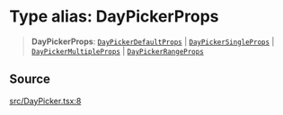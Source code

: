 # Type alias: DayPickerProps

> **DayPickerProps**: [`DayPickerDefaultProps`](../interfaces/DayPickerDefaultProps.md) \| [`DayPickerSingleProps`](../interfaces/DayPickerSingleProps.md) \| [`DayPickerMultipleProps`](../interfaces/DayPickerMultipleProps.md) \| [`DayPickerRangeProps`](../interfaces/DayPickerRangeProps.md)

## Source

[src/DayPicker.tsx:8](https://github.com/gpbl/react-day-picker/blob/9ad13dc72fff814dcf720a62f6e3b5ea38e8af6d/src/DayPicker.tsx#L8)
